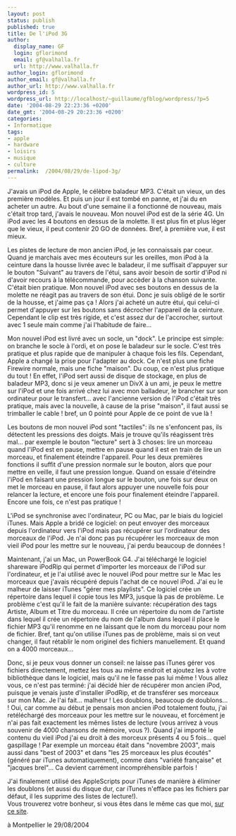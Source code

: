 ```yaml
---
layout: post
status: publish
published: true
title: De l'iPod 3G
author:
  display_name: GF
  login: gflorimond
  email: gf@valhalla.fr
  url: http://www.valhalla.fr
author_login: gflorimond
author_email: gf@valhalla.fr
author_url: http://www.valhalla.fr
wordpress_id: 5
wordpress_url: http://localhost/~guillaume/gfblog/wordpress/?p=5
date: '2004-08-29 22:23:36 +0200'
date_gmt: '2004-08-29 20:23:36 +0200'
categories:
- Informatique
tags:
- apple
- hardware
- loisirs
- musique
- culture
permalink:  /2004/08/29/de-lipod-3g/
---
```

<p>J'avais un iPod de Apple, le c&eacute;l&egrave;bre baladeur MP3. C'&eacute;tait un vieux, un des premi&egrave;re mod&egrave;les. Et puis un jour il est tomb&eacute; en panne, et j'ai du en acheter un autre. Au bout d'une semaine il a fonctionn&eacute; de nouveau, mais c'&eacute;tait trop tard, j'avais le nouveau. Mon nouvel iPod est de la s&eacute;rie 4G. Un iPod avec les 4 boutons en dessus de la molette. Il est plus fin et plus l&eacute;ger que le vieux, il peut contenir 20 GO de donn&eacute;es. Bref, &agrave; premi&egrave;re vue, il est mieux.</p>
<p>
  Les pistes de lecture de mon ancien iPod, je les connaissais par coeur. Quand je marchais avec mes &eacute;couteurs sur les oreilles, mon iPod &agrave; la ceinture dans la housse livr&eacute;e avec le baladeur, il me suffisait d'appuyer sur le bouton &quot;Suivant&quot; au travers de l'&eacute;tui, sans avoir besoin de sortir d'iPod ni d'avoir recours &agrave; la t&eacute;l&eacute;commande, pour acc&egrave;der &agrave; la chanson suivante. C'&eacute;tait bien pratique. Mon nouvel iPod avec ses boutons en dessus de la molette ne r&eacute;agit pas au travers de son &eacute;tui. Donc je suis oblig&eacute; de le sortir de la housse, et j'aime pas &ccedil;a ! Alors j'ai achet&eacute; un autre &eacute;tui, qui celui-ci permet d'appuyer sur les boutons sans d&eacute;crocher l'appareil de la ceinture. Cependant le clip est tr&egrave;s rigide, et c'est assez dur de l'accrocher, surtout avec 1 seule main comme j'ai l'habitude de faire...</p>
<p>  Mon nouvel iPod est livr&eacute; avec un socle, un &quot;dock&quot;. Le principe est simple: on branche le socle &agrave; l'ordi, et on pose le baladeur sur le socle. C'est tr&egrave;s pratique et plus rapide que de manipuler &agrave; chaque fois les fils. Cependant, Apple a chang&eacute; la prise pour l'adapter au dock. Ce n'est plus une fiche Firewire normale, mais une fiche &quot;maison&quot;. Du coup, ce n'est plus pratique du tout ! En effet, l'iPod sert aussi de disque de stockage, en plus de baladeur MP3, donc si je veux amener un DivX &agrave; un ami, je peux le mettre sur l'iPod et une fois arriv&eacute; chez lui avec mon balladeur, le brancher sur son ordinateur pour le transfert... avec l'ancienne version de l'iPod c'&eacute;tait tr&egrave;s pratique, mais avec la nouvelle, &agrave; cause de la prise &quot;maison&quot;, il faut aussi se trimballer le cable ! bref, un 0 point&eacute; pour Apple de ce point de vue l&agrave; !</p>
<p>  Les boutons de mon nouvel iPod sont &quot;tactiles&quot;: ils ne s'enfoncent pas, ils d&eacute;tectent les pressions des doigts. Mais je trouve qu'ils r&eacute;agissent tr&egrave;s mal... par exemple le bouton &quot;lecture&quot; sert &agrave; 3 choses: lire un morceau quand l'iPod est en pause, mettre en pause quand il est en train de lire un morceau, et finalement &eacute;teindre l'appareil. Pour les deux premi&egrave;res fonctions il suffit d'une pression normale sur le bouton, alors que pour mettre en veille, il faut une pression longue. Quand on essaie d'&eacute;teindre l'iPod en faisant une pression longue sur le bouton, une fois sur deux on met le morceau en pause, il faut alors appuyer une nouvelle fois pour relancer la lecture, et encore une fois pour finalement &eacute;teindre l'appareil. Encore une fois, ce n'est pas pratique ! </p>
<p>L'iPod se synchronise avec l'ordinateur, PC ou Mac, par le biais du logiciel iTunes. Mais Apple a brid&eacute; ce logiciel: on peut envoyer des morceaux depuis l'ordinateur vers l'iPod mais pas r&eacute;cup&eacute;rer sur l'ordinateur des morceaux de l'iPod. Je n'ai donc pas pu r&eacute;cup&eacute;rer les morceaux de mon vieil iPod pour les mettre sur le nouveau, j'ai perdu beaucoup de donn&eacute;es !</p>
<p>  Maintenant, j'ai un Mac, un PowerBook G4. J'ai t&eacute;l&eacute;charg&eacute; le logiciel shareware iPodRip qui permet d'importer les morceaux de l'iPod sur l'ordinateur, et je l'ai utilis&eacute; avec le nouvel iPod pour mettre sur le Mac les morceaux que j'avais r&eacute;cup&eacute;r&eacute; depuis l'achat de ce nouvel iPod. J'ai eu le malheur de laisser iTunes &quot;g&eacute;rer mes playlists&quot;. Ce logiciel cr&eacute;e un r&eacute;pertoire dans lequel il copie tous les MP3, jusque l&agrave; pas de probl&egrave;me. Le probl&egrave;me c'est qu'il le fait de la mani&egrave;re suivante: r&eacute;cup&eacute;ration des tags Artiste, Album et Titre du morceau. Il cr&eacute;e un r&eacute;pertoire du nom de l'artiste dans lequel il cr&eacute;e un r&eacute;pertoire du nom de l'album dans lequel il place le fichier MP3 qu'il renomme en ne laissant que le nom du morceau pour nom de fichier. Bref, tant qu'on utilise iTunes pas de probl&egrave;me, mais si on veut changer, il faut r&eacute;tablir le nom originel des fichiers manuellement. Et quand on a 4000 morceaux...</p>
<p>  Donc, si je peux vous donner un conseil: ne laisse pas iTunes g&eacute;rer vos fichiers directement, mettez les tous au m&ecirc;me endroit et ajoutez les &agrave; votre biblioth&egrave;que dans le logiciel, mais qu'il ne le fasse pas lui m&ecirc;me ! Vous allez vous, ce n'est pas termin&eacute;: j'ai d&eacute;cid&eacute; hier de r&eacute;cup&eacute;rer mon ancien iPod, puisque je venais juste d'installer iPodRip, et de transf&eacute;rer ses morceaux sur mon Mac. Je l'ai fait... malheur ! Les doublons, beaucoup de doublons... ! Oui, car comme au d&eacute;but je pensais mon ancien iPod totalement foutu, j'ai ret&eacute;l&eacute;charg&eacute; des morceaux pour les mettre sur le nouveau, et forc&eacute;ment je n'ai pas fait exactement les m&ecirc;mes listes de lecture (vous arrivez &agrave; vous souvenir de 4000 chansons de m&eacute;moire, vous ?). Quand j'ai import&eacute; le contenu du vieil iPod j'ai eu droit &agrave; des morceux pr&eacute;sents 4 ou 5 fois... quel gaspillage ! Par exemple un morceau &eacute;tait dans &quot;novembre 2003&quot;, mais aussi dans &quot;best of 2003&quot; et dans &quot;les 25 morceaux les plus &eacute;cout&eacute;s&quot; (g&eacute;n&eacute;r&eacute; par iTunes automatiquement), comme dans &quot;vari&eacute;t&eacute; fran&ccedil;aise&quot; et &quot;jacques brel&quot;... Ca devient carr&eacute;ment incompr&eacute;hensible parfois !</p>
<p>J'ai finalement utilis&eacute; des AppleScripts pour iTunes de mani&egrave;re &agrave; &eacute;liminer les doublons (et aussi du disque dur, car iTunes n'efface pas les fichiers par d&eacute;faut, il les supprime des listes de lecture!).<br />
  Vous trouverez votre bonheur, si vous &ecirc;tes dans le m&ecirc;me cas que moi, <a href="http://www.malcolmadams.com/itunes/scripts/">sur ce site</a>. </p>
<p>
&agrave; Montpellier le 29/08/2004</p>
